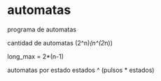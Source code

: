 automatas
=========

programa de automatas

cantidad de automatas
(2^n)*(n^(2*n))

long_max = 2*(n-1)

automatas por estado
estados ^ (pulsos * estados)